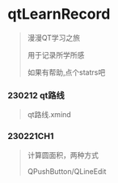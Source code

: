 # qtLearnRecord

> 漫漫QT学习之旅
>
> 用于记录所学所感
>
> 如果有帮助,点个statrs吧

### 230212 qt路线

>qt路线.xmind

### 230221CH1

>计算圆面积，两种方式
>
>QPushButton/QLineEdit
